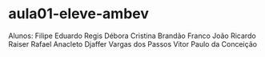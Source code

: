 # aula01-eleve-ambev

Alunos:
Filipe Eduardo Regis
Débora Cristina Brandão Franco
João Ricardo Raiser
Rafael Anacleto
Djaffer Vargas dos Passos
Vitor Paulo da Conceição

